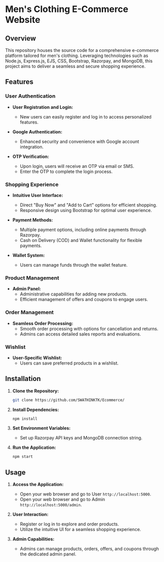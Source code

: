 # Men's Clothing E-Commerce Website

## Overview

This repository houses the source code for a comprehensive e-commerce platform tailored for men's clothing. Leveraging technologies such as Node.js, Express.js, EJS, CSS, Bootstrap, Razorpay, and MongoDB, this project aims to deliver a seamless and secure shopping experience.

## Features

### User Authentication

- **User Registration and Login:**
  - New users can easily register and log in to access personalized features.
  
- **Google Authentication:**
  - Enhanced security and convenience with Google account integration.
 
- **OTP Verification:**
  - Upon login, users will receive an OTP via email or SMS.
  - Enter the OTP to complete the login process.
 
    
### Shopping Experience

- **Intuitive User Interface:**
  - Direct "Buy Now" and "Add to Cart" options for efficient shopping.
  - Responsive design using Bootstrap for optimal user experience.

- **Payment Methods:**
  - Multiple payment options, including online payments through Razorpay.
  - Cash on Delivery (COD) and Wallet functionality for flexible payments.

- **Wallet System:**
  - Users can manage funds through the wallet feature.

### Product Management

- **Admin Panel:**
  - Administrative capabilities for adding new products.
  - Efficient management of offers and coupons to engage users.

### Order Management

- **Seamless Order Processing:**
  - Smooth order processing with options for cancellation and returns.
  - Admins can access detailed sales reports and evaluations.

### Wishlist

- **User-Specific Wishlist:**
  - Users can save preferred products in a wishlist.

## Installation

1. **Clone the Repository:**
    ```bash
    git clone https://github.com/SWATHINKTK/Ecommerce/
    ```

2. **Install Dependencies:**
    ```bash
    npm install
    ```

3. **Set Environment Variables:**
    - Set up Razorpay API keys and MongoDB connection string.

4. **Run the Application:**
    ```bash
    npm start
    ```

## Usage

1. **Access the Application:**
    - Open your web browser and go to User `http://localhost:5000`.
    - Open your web browser and go to Admin `http://localhost:5000/admin`.

2. **User Interaction:**
    - Register or log in to explore and order products.
    - Utilize the intuitive UI for a seamless shopping experience.

3. **Admin Capabilities:**
    - Admins can manage products, orders, offers, and coupons through the dedicated admin panel.


